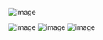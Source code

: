 ![image](https://github.com/user-attachments/assets/3f8bedb6-0b39-4a11-8303-6e455315b21f)

![image](https://github.com/user-attachments/assets/98b1ef22-d6fb-4593-9d26-68f5d79adcfc)
![image](https://github.com/user-attachments/assets/2376926d-745e-4d6b-b45b-c05032bd0bd2)
![image](https://github.com/user-attachments/assets/761abaf9-2e7d-469a-b02d-906f5b59decb)





